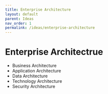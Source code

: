 ```yaml
---
title: Enterprise Architecture
layout: default
parent: Ideas
nav_order: 1
permalink: /ideas/enterprise-architecture
---
```


# Enterprise Architectrue

- Business Architecture
- Application Architecture
- Data Architecture
- Technology Architecture
- Security Architecture
